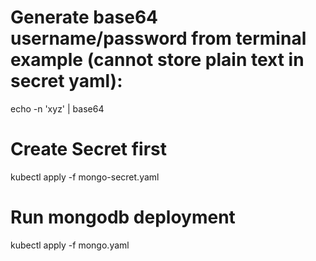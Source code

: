 # Generate base64 username/password from terminal example (cannot store plain text in secret yaml):
echo -n 'xyz' | base64

# Create Secret first
kubectl apply -f mongo-secret.yaml 

# Run mongodb deployment
kubectl apply -f mongo.yaml 



